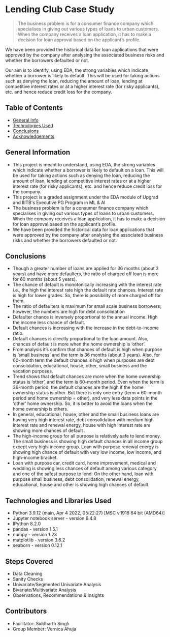# Lending Club Case Study
> The business problem is for a consumer finance company which specialises in giving out various types of loans to urban customers. When the company receives a loan application, it has to make a decision for loan approval based on the applicant’s profile.

We have been provided the historical data for loan applications that were approved by the company after analysing the associated business risks and whether the borrowers defaulted or not.

Our aim is to identify, using EDA, the strong variables which indicate whether a borrower is likely to default. This will be used for taking actions such as denying the loan, reducing the amount of loan, lending at competitive interest rates or at a higher interest rate (for risky applicants), etc. and hence reduce credit loss for the company.



## Table of Contents
* [General Info](#general-information)
* [Technologies Used](#technologies-used)
* [Conclusions](#conclusions)
* [Acknowledgements](#acknowledgements)



## General Information
- This project is meant to understand, using EDA, the strong variables which indicate whether a borrower is likely to default on a loan. This will be used for taking actions such as denying the loan, reducing the amount of loan, lending at competitive interest rates or at a higher interest rate (for risky applicants), etc. and hence reduce credit loss for the company.
- This project is a graded assignment under the EDA module of Upgrad and IIITB's Executive PG Program in ML & AI
- The business problem is for a consumer finance company which specialises in giving out various types of loans to urban customers. When the company receives a loan application, it has to make a decision for loan approval based on the applicant’s profile.
- We have been provided the historical data for loan applications that were approved by the company after analysing the associated business risks and whether the borrowers defaulted or not.



## Conclusions
- Though a greater number of loans are applied for 36 months (about 3 years) and have more defaulters, the ratio of charged off loan is more for 60 months (about 5 years).
- The chance of default is monotonically increasing with the interest rate i.e., the high the interest rate high the default rate chances. Interest rate is high for lower grades. So, there is possibility of more charged off for them.
- The ratio of defaulters is maximum for small scale business borrowers; however, the numbers are high for debt consolidation
- Defaulter chance is inversely proportional to the annual income. High the income less chance of default.
- Default chances is increasing with the increase in the debt-to-income ratio.
- Default chances is directly proportional to the loan amount. Also, chances of default is more when the home ownership is ‘other’.
- From analysis it’s confirm that chances of default is high when purpose is ‘small business’ and the term is 36 months (about 3 years). Also, for 60-month term the default chances is high when purposes are debt consolidation, educational, house, other, small business and the vacation purposes.
- Trend shows that default chances are more when the home ownership status is ‘other’, and the term is 60-month period. Even when the term is 36-month period, the default chances are the high if the home ownership status is other. But there is only one entry (term = 60-month period and home ownership = other), and very less data points in the ‘other’ home ownership. So, it is better to avoid the loans when the home ownership is others.
- In general, educational, house, other and the small business loans are having very high interest rate, debt consolidation with medium high interest rate and renewal energy, house with high interest rate are showing more chances of default .
- The high-income group for all purpose is relatively safe to lend money. The small business is showing high default chances in all income group except very high-income group. Loan with purpose renewal energy is showing high chance of default with very low income, low income, and high-income bracket.
- Loan with purpose car, credit card, home improvement, medical and wedding is showing less chances of default among various category and one of the safest purpose to lend. On the other hand, loan with purpose small business, debt consolidation, renewal energy, educational, house and other is showing high chances of default.



## Technologies and Libraries Used
- Python 3.9.12 (main, Apr  4 2022, 05:22:27) [MSC v.1916 64 bit (AMD64)]
- Jupyter notebook server - version 6.4.8
- IPython 8.2.0
- pandas - version 1.5.1
- numpy - version 1.23
- matplotlib - version 3.6.2
- seaborn - version 0.12.1



## Steps Covered
- Data Cleaning
- Sanity Checks
- Univariate/Segmented Univariate Analysis
- Bivariate/Multivariate Analysis
- Observations, Recommendations & Insights


## Contributors
- Facilitator: Siddharth Singh
- Group Member: Vernica Ahuja
